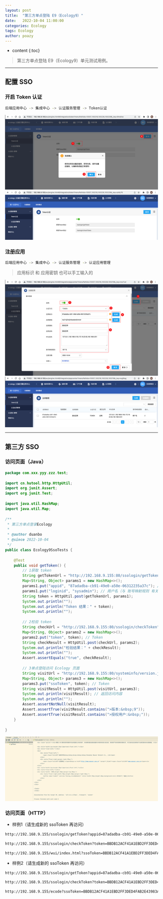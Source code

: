 ```yaml
---
layout: post
title:  "第三方单点登陆 E9（Ecology9）"
date:   2022-10-04 11:00:00
categories: Ecology
tags: Ecology
author: poazy
---
```



* content
{:toc}
> 第三方单点登陆 E9（Ecology9）单元测试用例。







------

## 配置 SSO

### 开启 Token 认证
```bash
后端应用中心 -> 集成中心 -> 认证服务管理 -> Token认证
```
![](../images/20221004-ecology9-sso/enable-token-01.png)
![](../images/20221004-ecology9-sso/enable-token-02.png)

### 注册应用 
```bash
后端应用中心 -> 集成中心 -> 认证服务管理 -> 认证应用管理
```
> 应用标识 和 应用密钥 也可以手工输入的

![](../images/20221004-ecology9-sso/reg-app-01.png)
![](../images/20221004-ecology9-sso/reg-app-02.png)



------

## 第三方 SSO 

### 访问页面（Java）

```java
package com.xxx.yyy.zzz.test;

import cn.hutool.http.HttpUtil;
import org.junit.Assert;
import org.junit.Test;

import java.util.HashMap;
import java.util.Map;

/**
 * 第三方单点登录Ecology
 *
 * @author duanbo
 * @since 2022-10-04
 */
public class Ecology9SsoTests {

    @Test
    public void getToken() {
        // 1获取 token
        String getTokenUrl = "http://192.168.9.155:80/ssologin/getToken";
        Map<String, Object> params1 = new HashMap<>();
        params1.put("appid", "87adadba-cb91-49e0-a50e-06312235a37c"); // 应用标识
        params1.put("loginid", "sysadmin"); // 用户名（与 账号映射规则 有关）
        String token = HttpUtil.post(getTokenUrl, params1);
        System.out.println("");
        System.out.println("Token 结果：" + token);
        System.out.println("");

        // 2检验 token
        String checkUrl = "http://192.168.9.155:80/ssologin/checkToken";
        Map<String, Object> params2 = new HashMap<>();
        params2.put("token", token); // Token
        String checkResult = HttpUtil.post(checkUrl, params2);
        System.out.println("检验结果：" + checkResult);
        System.out.println("");
        Assert.assertEquals("true", checkResult);

        // 3单点登陆访问 Ecology 页面
        String visitUrl = "http://192.168.9.155:80/systeminfo/version.jsp";
        Map<String, Object> params3 = new HashMap<>();
        params3.put("ssoToken", token); // Token
        String visitResult = HttpUtil.post(visitUrl, params3);
        System.out.println(visitResult); // 返回访问内容
        System.out.println("");
        Assert.assertNotNull(visitResult);
        Assert.assertTrue(visitResult.contains(">版本:&nbsp;9"));
        Assert.assertTrue(visitResult.contains(">授权用户:&nbsp;"));
    }

}
```
![](../images/20221004-ecology9-sso/demo-java-01.png)

### 访问页面（HTTP）

* 样例1（请生成新的 ssoToken 再访问）

```bash
http://192.168.9.155/ssologin/getToken?appid=87adadba-cb91-49e0-a50e-06312235a37c&loginid=sysadmin
```

```bash
http://192.168.9.155/ssologin/checkToken?token=BBDB12ACF41A1EBD2FF3DED4FAB2E439A29919CB40915FF6E5F38B48C099E4B609C5978AE9023F2E4A4601E036683F461B29725790826E9FA9F61329BD4FE651
```

```bash
http://192.168.9.155/wui/index.html?ssoToken=BBDB12ACF41A1EBD2FF3DED4FAB2E439A29919CB40915FF6E5F38B48C099E4B609C5978AE9023F2E4A4601E036683F461B29725790826E9FA9F61329BD4FE651#/main
```

* 样例2（请生成新的 ssoToken 再访问）

```bash
http://192.168.9.155/ssologin/getToken?appid=87adadba-cb91-49e0-a50e-06312235a37c&loginid=sysadmin
```

```bash
http://192.168.9.155/ssologin/checkToken?token=BBDB12ACF41A1EBD2FF3DED4FAB2E43983ABF8671D96D4DA496800D18B865F3509C5978AE9023F2E4A4601E036683F461B29725790826E9FA9F61329BD4FE651
```

```bash
http://192.168.9.155/ecode?ssoToken=BBDB12ACF41A1EBD2FF3DED4FAB2E43983ABF8671D96D4DA496800D18B865F3509C5978AE9023F2E4A4601E036683F461B29725790826E9FA9F61329BD4FE651#/main
```

